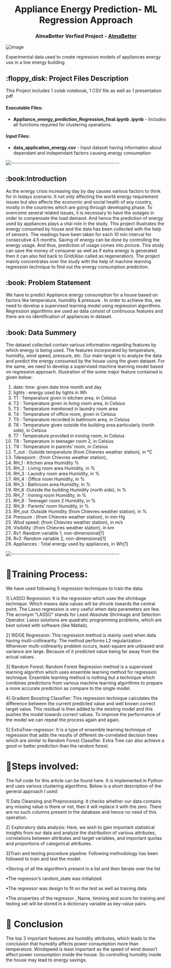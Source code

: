 <h1 align="center"> Appliance Energy Prediction- ML Regression Approach </h1>
<h3 align="center"> AlmaBetter Verfied Project - <a href="https://www.almabetter.com/"> AlmaBetter </a> </h5>

<p align="center"> 
	
![image](https://user-images.githubusercontent.com/114068950/212836653-3d003162-ea5b-496b-8187-b2491fb3209b.png)
</p>


<p> Experimental data used to create regression models of appliances energy use in a low energy building</p>

<h2> :floppy_disk: Project Files Description</h2>

<p>This Project includes 1 colab notebook, 1 CSV file as well as 1 presentation pdf</p>
<h4>Executable Files:</h4>
<ul>
  <li><b>Appliance_energy_prediction_Regression_final.ipynb
.ipynb</b> - Includes all functions required for clustering operations.</li>
</ul>

<h4>Input Files:</h4>
<ul>
  <li><b>data_application_energy.csv</b> - Input dataset having information about dependant and independant factors causing energy consumption</li>
</ul>


![-----------------------------------------------------](https://raw.githubusercontent.com/andreasbm/readme/master/assets/lines/rainbow.png)

<h2> :book:Introduction</h2>
As the energy crisis increasing day by day causes various factors to think for in todays scenario. It not only affecting the world energy requirement issues but also affects the economic and social health of any country, mostly in the countries which are going through developing phase. To overcome several related issues, it is necessary to have the outages in order to compensate the load demand. And hence the prediction of energy used by appliances plays a vital role in the study.
	This project illustrates the energy consumed by house and the data has been collected with the help of sensors. The readings have been taken for each 10 min interval for consecutive 4.5 months. Saving of energy can be done by controlling the energy usage. And thus, prediction of usage comes into picture. This study can save the money of consumer as well as if extra energy is generated then it can also fed back to Grid(Also called as regeneration). The project mainly concentrates over the study with the help of machine learning regression technique to find out the energy consumption prediction.



<h2> :book: Problem Statement</h2>
We have to predict Appliance energy consumption for a house based on factors like temperature, humidity & pressure . In order to achieve this, we need to develop a supervised learning model using regression algorithms. Regression algorithms are used as data consist of continuous features and there are no identification of appliances in dataset.

<h2> :book: Data Summery</h2>
The dataset collected contain various information regarding features by which energy is being used. The features incorporated by temperature, humidity, wind speed, pressure, etc. Our main target is to analyze the data and predict the energy consumed by the house using the given dataset. For the same, we need to develop a supervised machine learning model based on regression approach.  Illustration of the some major feature contained is given below:

1.	date: time: given date time month and day
2.	lights : energy used by lights in Wh
3.	T1 : Temperature given in kitchen area, in Celsius
4.	T2 : Temperature given in living room area, in Celsius
5.	T3 : Temperature mentioned in laundry room area
6.	T4 : Temperature of office room, given in Celsius
7.	T5 : Temperature recorded in  bathroom area, in Celsius
8.	T6 : Temperature given outside the building area particularly (north side), in Celsius
9.	T7 : Temperature provided in ironing room, in Celsius
10.	T8 : Temperature in teenager room 2, in Celsius
11.	T9 : Temperature in parents’ room, in Celsius
12.	T_out : Outside temperature (from Chievres weather station), in °C
13.	Tdewpoint : (from Chievres weather station), 
14.	RH_1 : Kitchen area Humidity %
15.	RH_2 : Living room area Humidity, in %
16.	RH_3 : Laundry room area Humidity, in %
17.	RH_4 : Office room Humidity, in %
18.	RH_5 : Bathroom area Humidity, in %
19.	RH_6 :Outside the building Humidity (north side), in %
20.	RH_7 : Ironing room Humidity, in %
21.	RH_8 : Teenager room 2  Humidity, in %
22.	RH_9 : Parents’ room Humidity, in %
23.	RH_out :Outside Humidity (from Chievres weather station), in %
24.	Pressure : (from Chievres weather station), in mm Hg
25.	Wind speed: (from Chievres weather station), in m/s
26.	Visibility :(from Chievres weather station), in km
27.	Rv1 :Random variable 1, non-dimensional[1]
28.	Rv2 :Random variable 2, non-dimensional[1]
29.	Appliances : Total energy used by appliances, in Wh[1]


![-----------------------------------------------------](https://raw.githubusercontent.com/andreasbm/readme/master/assets/lines/rainbow.png)


# :book:Training Process:
We have used following 5 regression techniques to train the data:

1] LASSO Regression:
It is the regression which uses the shrinkage technique. Which means data values will be shrunk towards the central point. The Lasso regression is very useful when data parameters are few. The acronym “LASSO” stands for Least Absolute Shrinkage and Selection Operator.
Lasso solutions are quadratic programming problems, which are best solved with software (like Matlab). 

2] RIDGE Regression:
This regression method is mainly used when data having multi-collinearity. The method performs L2 regularization . Whenever multi-collnearity problem occurs, least-square are unbiased and variance are large. Because of it predicted value being far away from the actual values.


3] Random Forest: 
Random Forest Regression method is a supervised learning algorithm which uses ensemble learning method for regression technique. Ensemble learning method is nothing but a technique which combines predictions from various machine learning algorithms to prepare a more accurate prediction as compare to the single model.

4] Gradient Boosting Classifier:
This regression technique calculates the difference between the current predicted value and well known correct target value. This residual is then added to the existing model and this pushes the model towards correct values. To improve the performance of the model we can repeat the process again and again.

5] ExtraTree-regressor:
It is a type of ensemble learning technique of regression that adds the results of different de-correlated decision trees which are similar to Random Forest Classifier. Extra Tree can also achieve a good or better prediction than the random forest.


# :book:Steps involved:
The full code for this article can be found here. It is implemented in Python and uses various clustering algorithms. Below is a short description of the general approach I used:

1] Data Cleansing and Preprocessing: 
It checks whether our data contains any missing value is there or not, then it will replace it with the zero. There are no such columns present in the database and hence no need of this operation.


2] Exploratory data analysis: 
Here, we wish to gain important statistical insights from our data and analyze the distribution of various attributes, correlations between attributes and target variables, and important quotas and proportions of categorical attributes.

3]Train and testing procedure pipeline:
Following methodology has been followed to train and test the model.

•Storing of all the algorithm’s present in a list and then  Iterate over the list

•The regressor’s random_state was initialized.

•The regressor was design to fit on the test as well as training data

•The properties of the regressor , Name, timining and score for training and testing set will be stored in a dictionary variable as key-value pairs.

# :book: Conclusion

The top 3 important features are humidity attributes, which leads to the conclusion that humidity affects power consumption more than temperature. Windspeed is least important as the speed of wind doesn’t affect power consumption inside the house. So controlling humidity inside the house may lead to energy savings.
